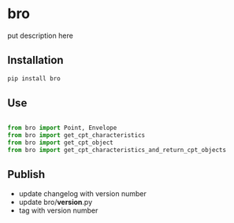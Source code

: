 # bro
put description here

## Installation

```python
pip install bro
```

## Use

```python

from bro import Point, Envelope
from bro import get_cpt_characteristics
from bro import get_cpt_object
from bro import get_cpt_characteristics_and_return_cpt_objects

```


## Publish
- update changelog with version number
- update bro/__version__.py
- tag with version number
